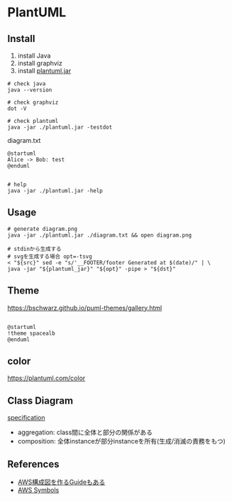 # PlantUML

## Install

1. install Java
1. install graphviz
1. install [plantuml.jar](https://sourceforge.net/projects/plantuml/files/plantuml.jar/download)
```shell
# check java
java --version

# check graphviz
dot -V

# check plantuml
java -jar ./plantuml.jar -testdot
```

diagram.txt
```text
@startuml
Alice -> Bob: test
@enduml
```

```shell

# help
java -jar ./plantuml.jar -help
```

## Usage

```shell
# generate diagram.png
java -jar ./plantuml.jar ./diagram.txt && open diagram.png

# stdinから生成する
# svgを生成する場合 opt=-tsvg
< "${src}" sed -e "s/'__FOOTER/footer Generated at $(date)/" | \
java -jar "${plantuml_jar}" "${opt}" -pipe > "${dst}" 
```

## Theme

https://bschwarz.github.io/puml-themes/gallery.html

```shell

@startuml
!theme spacealb
@enduml
```

## color

https://plantuml.com/color

## Class Diagram

[specification](https://plantuml.com/class-diagram)

* aggregation: class間に全体と部分の関係がある
* composition: 全体instanceが部分instanceを所有(生成/消滅の責務をもつ)

## References

* [AWS構成図を作るGuideもある](https://crashedmind.github.io/PlantUMLHitchhikersGuide/index.html)
* [AWS Symbols](https://github.com/awslabs/aws-icons-for-plantuml/blob/master/AWSSymbols.md)
